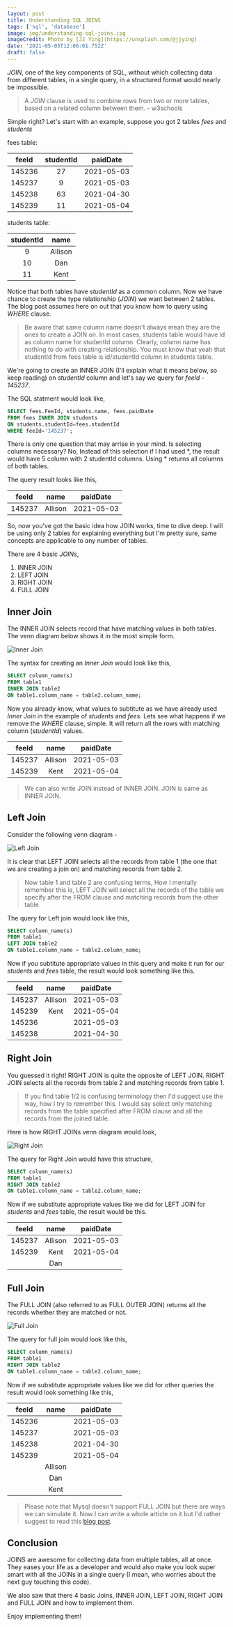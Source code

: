 ```yaml
---
layout: post
title: Understanding SQL JOINS
tags: ['sql', 'database']
image: img/understanding-sql-joins.jpg
imageCredit: Photo by [JJ Ying](https://unsplash.com/@jjying)
date: '2021-05-03T12:06:01.752Z'
draft: false
---
```

_JOIN_, one of the key components of SQL, without which collecting data from different tables, in a single query, in a structured format would nearly be impossible.

> A _JOIN_ clause is used to combine rows from two or more tables, based on a related column between them. - w3schools

Simple right? Let's start with an example, suppose you got 2 tables _fees_ and _students_

fees table:

<center>

| feeId | studentId | paidDate |
| :------------: | :------------: | :------------: |
|   145236   |   27   |   2021-05-03   |
|   145237   |   9    |   2021-05-03   |
|   145238   |   63   |   2021-04-30   |
|   145239   |   11   |   2021-05-04   |

</center>

students table:

<center>

| studentId | name |
| :------------: | :------------: |
|   9   |   Allison   |
|   10   |   Dan   |
|   11   |   Kent   |

</center>

Notice that both tables have _studentId_ as a common column. Now we have chance to create the type relationship (_JOIN_) we want between 2 tables. The blog post assumes here on out that you know how to query using _WHERE_ clause. 


>Be aware that same column name doesn't always mean they are the ones to create a JOIN on. In most cases, students table would have id as column name for studentId column. Clearly, column name has nothing to do with creating relationship. You must know that yeah that studentId from fees table is id/studentId column in students table.

We're going to create an INNER JOIN (I'll explain what it means below, so keep reading) on _studentId_ column and let's say we query for _feeId - 145237_.

The SQL statment would look like,
```sql
SELECT fees.FeeId, students.name, fees.paidDate 
FROM fees INNER JOIN students 
ON students.studentId=fees.studentId 
WHERE feeId='145237';
```
There is only one question that may arrise in your mind. Is selecting columns necessary? No, Instead of this selection if I had used *, the result would have 5 column with 2 studentId columns. Using * returns all columns of both tables. 

The query result looks like this,

<center>

| feeId | name | paidDate |
| :------------: | :------------: | :------------: |
|   145237   |   Allison   |   2021-05-03   |

</center>

So, now you've got the basic idea how JOIN works, time to dive deep. I will be using only 2 tables for explaining everything but I'm pretty sure, same concepts are applicable to any number of tables.

There are 4 basic _JOINs_,
1. INNER JOIN
1. LEFT JOIN
3. RIGHT JOIN
4. FULL JOIN

## Inner Join

The INNER JOIN selects record that have matching values in both tables. The venn diagram below shows it in the most simple form.

![Inner Join](img/inner-join.png)

The syntax for creating an _Inner Join_ would look like this, 
```sql
SELECT column_name(s)
FROM table1
INNER JOIN table2
ON table1.column_name = table2.column_name;
```
Now you already know, what values to subtitute as we have already used _Inner Join_ in the example of _students_ and _fees_. Lets see what happens if we remove the _WHERE_ clause, simple. It will return all the rows with matching column (_studentId_) values.

<center>

| feeId | name | paidDate |
| :------------: | :------------: | :------------: |
|   145237   |   Allison   |   2021-05-03   |
|   145239   |   Kent   |   2021-05-04   |

</center>

> We can also write JOIN instead of INNER JOIN. JOIN is same as INNER JOIN.

## Left Join

Consider the following venn diagram - 

![Left Join](img/left-join.png)

It is clear that LEFT JOIN selects all the records from table 1 (the one that we are creating a join on) and matching records from table 2.

> Now table 1 and table 2 are confusing terms, How I mentally remember this is, LEFT JOIN will select all the records of the table we specify after the FROM clause and matching records from the other table.  

The query for Left join would look like this,
```sql
SELECT column_name(s)
FROM table1
LEFT JOIN table2
ON table1.column_name = table2.column_name;
```

Now if you subtitute appropriate values in this query and make it run for our _students_ and _fees_ table, the result would look something like this.

<center>

| feeId | name | paidDate |
| :------------: | :------------: | :------------: |
|   145237   |   Allison   |   2021-05-03   |
|   145239   |   Kent   |   2021-05-04   |
|   145236   |      |   2021-05-03   |
|   145238   |      |   2021-04-30   |

</center>

## Right Join

You guessed it right! RIGHT JOIN is quite the opposite of LEFT JOIN. RIGHT JOIN selects all the records from table 2 and matching records from table 1.

> If you find table 1/2 is confusing terminology then I'd suggest use the way, how I try to remember this. I would say select only matching records from the table specified after FROM clause and all the records from the joined table.

Here is how RIGHT JOINs venn diagram would look,

![Right Join](img/right-join.png)

The query for Right Join would have this structure,
```sql
SELECT column_name(s)
FROM table1
RIGHT JOIN table2
ON table1.column_name = table2.column_name;
```

Now if we substitute appropriate values like we did for LEFT JOIN for _students_ and _fees_ table, the result would be this.

<center>

| feeId | name | paidDate |
| :------------: | :------------: | :------------: |
|   145237   |   Allison   |   2021-05-03   |
|   145239   |   Kent   |   2021-05-04   |
|      |   Dan   |      |

</center>

## Full Join

The FULL JOIN (also referred to as FULL OUTER JOIN) returns all the records whether they are matched or not.

![Full Join](img/full-join.png)

The query for full join would look like this,

```sql
SELECT column_name(s)
FROM table1
RIGHT JOIN table2
ON table1.column_name = table2.column_name;
```

Now if we substitute appropriate values like we did for other queries the result would look something like this,

<center>

| feeId | name | paidDate |
| :------------: | :------------: | :------------: |
|   145236   |      |   2021-05-03   |
|   145237   |      |   2021-05-03   |
|   145238   |      |   2021-04-30   |
|   145239   |      |   2021-05-04   |
|      |   Allison   |      |
|      |   Dan   |      |
|      |   Kent   |      |

</center>

> Please note that Mysql doesn't support FULL JOIN but there are ways we can simulate it. Now I can write a whole article on it but I'd rather suggest to read this [blog post](https://www.xaprb.com/blog/2006/05/26/how-to-write-full-outer-join-in-mysql/).  

## Conclusion

JOINS are awesome for collecting data from multiple tables, all at once. They eases your life as a developer and would also make you look super smart with all the JOINs in a single query (I mean, who worries about the next guy touching this code).

We also saw that there 4 basic Joins, INNER JOIN, LEFT JOIN, RIGHT JOIN and FULL JOIN and how to implement them.

Enjoy implementing them!
